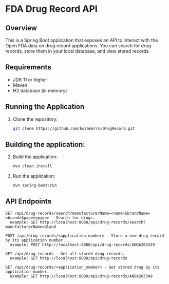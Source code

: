 # FDA Drug Record API

## Overview

This is a Spring Boot application that exposes an API to interact with the Open FDA data on drug record applications. You can search for drug records, store them in your local database, and view stored records.

## Requirements

- JDK 11 or higher
- Maven
- H2 database (in memory)

## Running the Application

1. Clone the repository:
   ```bash
   git clone https://github.com/kozakerro/DrugRecord.git

## Building the application:

2. Build the application:
   ```bash
   mvn clean install

3. Run the application:
   ```bash
   mvn spring-boot:run

## API Endpoints

    GET /api/drug-records/search?manufacturerName=<name>&brandName=<brand>&page=<page> - Search for drugs.
      example: GET http://localhost:8080/api/drug-records/search?manufacturerName=Gland

    POST /api/drug-records/<application_number> - Store a new drug record by its application number.
      example: POST http://localhost:8080/api/drug-records/ANDA203349

    GET /api/drug-records - Get all stored drug records.
      example: GET http://localhost:8080/api/drug-records

    GET /api/drug-records/<application_number> - Get stored drug by its application number.
      example: GET http://localhost:8080/api/drug-records/ANDA203349
